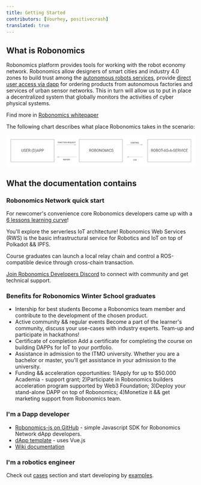 ```yaml
---
title: Getting Started
contributors: [Vourhey, positivecrash]
translated: true
---
```


## What is Robonomics

Robonomics platform provides tools for working with the robot economy network. Robonomics allow designers of smart cities and industry 4.0 zones to build trust among the [autonomous robots services](/docs/glossary#cyber-physical-system), provide [direct user access via dapp](/docs/glossary#dapp) for ordering products from autonomous factories and services of urban sensor networks. This in turn will allow us to put in place a decentralized system that globally monitors the activities of cyber physical systems.

Find more in [Robonomics whitepaper](https://github.com/airalab/robonomics_specs/blob/master/pdf/whitepaper_en.pdf)

The following chart describes what place Robonomics takes in the scenario:

![Robonomics Chart](../images/robonomics_network_basic_scheme.jpg "Robonomics Network scenario")

## What the documentation contains

### Robonomics Network quick start
For newcomer's convenience core Robonomics developers came up with a [6 lessons learning curve](https://wiki.robonomics.network/docs/en/wschool2021-intro/)!

You'll explore the serverless IoT architecture! Robonomics Web Services (RWS) is the basic infrastructural service for Robotics and IoT on top of Polkadot && IPFS.

Course graduates can launch a local relay chain and control a ROS-compatible device through cross-chain transaction.

[Join Robonomics Developers Discord](https://discord.gg/jTxqGeF5Qy) to connect with community and get technical support.

### Benefits for Robonomics Winter School graduates
- Intership for best students   Become a Robonomics team member and contribute to the development of the chosen product.
- Active community && regular events   Become a part of the learner's community, discuss your use-cases with industry experts. Team-up and participate in hackathons!
- Certificate of completion   Add a certificate for completing the course on building DAPPs for IoT to your portfolio.
- Assistance in admission to the ITMO university. Whether you are a bachelor or master, you'll get assistance in your admission to the university.
- Funding && acceleration opportunities: 1)Apply for up to $50.000 Academia - support grant; 2)Participate in Robonomics builders acceleration program supported by Web3 Foundation; 3)Deploy your stand-alone DAPP on top of Robonomics; 4)Monetize it && get marketing support from Robonomics team.


### I'm a Dapp developer

- [Robonomics-js on GitHub](https://github.com/airalab/robonomics-js) - simple Javascript SDK for Robonomics Network dApp developers.
- [dApp template](https://github.com/airalab/vue-dapp-robonomics-template) - uses Vue.js
- [Wiki documentation](/docs/robonomics-js/)

### I'm a robotics engineer

Check out [cases](/docs/iot-sensors-connectivity/) section and start developing by [examples](/docs/agent-development-examples).

